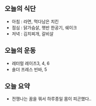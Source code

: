 ## 오늘의 식단
* 아침 : 라면, 먹다남은 치킨
* 점심 : 닭가슴살, 햇반 한공기, 쉐이크
* 저녁 : 김치찌개, 갈비살

## 오늘의 운동
* 레터럴 레이즈3, 4, 6
* 숄더 프레스 빈바, 5

## 오늘 요약
* 전쟁나는 꿈을 꿔서 하루종일 몸이 피곤했다..
